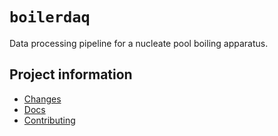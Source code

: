 # `boilerdaq`

Data processing pipeline for a nucleate pool boiling apparatus.

## Project information

- [Changes](<https://blakeNaccarato.github.io/boilerdaq/changelog.html>)
- [Docs](<https://blakeNaccarato.github.io/boilerdaq>)
- [Contributing](<https://blakeNaccarato.github.io/boilerdaq/contributing.html>)
